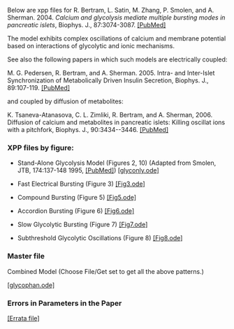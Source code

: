 Below are xpp files for R. Bertram, L. Satin, M. Zhang, P. Smolen, and A. Sherman. 2004. *Calcium and glycolysis mediate multiple bursting modes in pancreatic islets*, Biophys. J., 87:3074-3087. [[PubMed]](https://pubmed.ncbi.nlm.nih.gov/15347584/)

The model exhibits complex oscillations of calcium and membrane potential based on interactions of glycolytic and ionic mechanisms.

See also the following papers in which such models are electrically coupled:

M. G. Pedersen, R. Bertram, and A. Sherman. 2005. Intra- and Inter-Islet Synchronization of Metabolically Driven Insulin Secretion, Biophys. J., 89:107-119. [[PubMed]](https://pubmed.ncbi.nlm.nih.gov/15834002/)

and coupled by diffusion of metabolites:

K. Tsaneva-Atanasova, C. L. Zimliki, R. Bertram, and A. Sherman, 2006. Diffusion of calcium and metabolites in pancreatic islets: Killing oscillat ions with a pitchfork, Biophys. J., 90:3434--3446. [[PubMed]](https://pubmed.ncbi.nlm.nih.gov/16500973/)

### XPP files by figure:

* Stand-Alone Glycolysis Model (Figures 2, 10) (Adapted from Smolen, JTB, 174:137-148 1995, [[PubMed]](https://pubmed.ncbi.nlm.nih.gov/7643610/)) [[glyconly.ode]](glyconly.ode)

* Fast Electrical Bursting (Figure 3) [[Fig3.ode]](Fig3.ode)

* Compound Bursting (Figure 5) [[Fig5.ode]](Fig5.ode)

* Accordion Bursting (Figure 6) [[Fig6.ode]](Fig6.ode)

* Slow Glycolytic Bursting (Figure 7) [[Fig7.ode]](Fig7.ode)

* Subthreshold Glycolytic Oscillations (Figure 8) [[Fig8.ode]](Fig8.ode)

### Master file 

Combined Model (Choose File/Get set to get all the above patterns.)

[[glycophan.ode]](glycophan.ode)

### Errors in Parameters in the Paper

[[Errata file]](errata.pdf)
